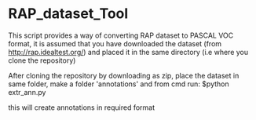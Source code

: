 # RAP_dataset_Tool

This script provides a way of converting RAP dataset to PASCAL VOC format, it is assumed that you have downloaded the dataset (from http://rap.idealtest.org/) and placed it in the same directory (i.e where you clone the repository)

After cloning the repository by downloading as zip, place the dataset in same folder, make a folder 'annotations' and from cmd run:
$python extr_ann.py  

this will create annotations in required format
